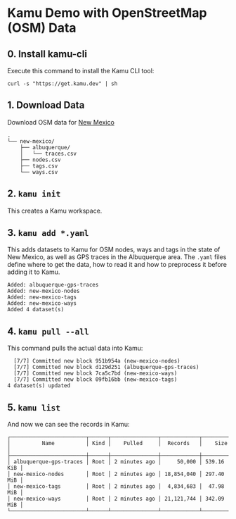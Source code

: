 
# Kamu Demo with OpenStreetMap (OSM) Data

## 0. Install kamu-cli

Execute this command to install the Kamu CLI tool:

`curl -s "https://get.kamu.dev" | sh`

## 1. Download Data

Download OSM data for [New Mexico](https://drive.google.com/drive/u/0/folders/1a44geavf3hGfOTNSdbUc0jDm21woe5Xl)

```
.
└── new-mexico/
    ├── albuquerque/
    │   └── traces.csv
    ├── nodes.csv
    ├── tags.csv
    └── ways.csv
```

## 2. `kamu init`

This creates a Kamu workspace.

## 3. `kamu add *.yaml`

This adds datasets to Kamu for OSM nodes, ways and tags in the state of New Mexico, 
as well as GPS traces in the Albuquerque area. The `.yaml` files define where to get
the data, how to read it and how to preprocess it before adding it to Kamu.

```
Added: albuquerque-gps-traces
Added: new-mexico-nodes
Added: new-mexico-tags
Added: new-mexico-ways
Added 4 dataset(s)
```

## 4. `kamu pull --all`

This command pulls the actual data into Kamu:

```
  [7/7] Committed new block 951b954a (new-mexico-nodes)
  [7/7] Committed new block d129d251 (albuquerque-gps-traces)
  [7/7] Committed new block 7ca5c7bd (new-mexico-ways)
  [7/7] Committed new block 09fb16bb (new-mexico-tags)
4 dataset(s) updated
```

## 5. `kamu list`

And now we can see the records in Kamu:

```
┌────────────────────────┬──────┬───────────────┬────────────┬────────────┐
│          Name          │ Kind │    Pulled     │  Records   │    Size    │
├────────────────────────┼──────┼───────────────┼────────────┼────────────┤
│ albuquerque-gps-traces │ Root │ 2 minutes ago │     50,000 │ 539.16 KiB │
│ new-mexico-nodes       │ Root │ 2 minutes ago │ 18,854,040 │ 297.40 MiB │
│ new-mexico-tags        │ Root │ 2 minutes ago │  4,834,683 │  47.98 MiB │
│ new-mexico-ways        │ Root │ 2 minutes ago │ 21,121,744 │ 342.09 MiB │
└────────────────────────┴──────┴───────────────┴────────────┴────────────┘
```
